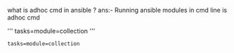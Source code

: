 what is adhoc cmd in ansible ?
ans:- Running ansible modules in cmd line is adhoc cmd

'''
tasks=module=collection
'''

```
tasks=module=collection
```

